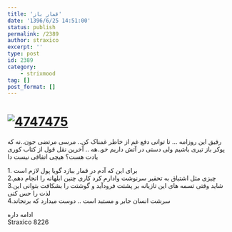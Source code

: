 ```yaml
---
title: 'قمار باز'
date: '1396/6/25 14:51:00'
status: publish
permalink: /2389
author: straxico
excerpt: ''
type: post
id: 2389
category:
    - strixmood
tag: []
post_format: []
---
```

[![4747475](../../uploads/2016/09/4747475-300x300.png)](http://localhost/wp-content/uploads/2016/09/4747475.png)
================================================================================================================

رفیق این روزامه … تا توانی دفع غم از خاطر غمناک کن.. مرسی مرتضی جون..نه که پوکر باز تیری باشیم ولی دستی در آتش داریم خو..هه .. آخرین نقل قول از کتاب کوری یادت هست؟ هیچی اتفاقی نیست دا

1\. برای این که آدم در قمار ببازد گویا پول لازم است  
2.چیزی مثل اشتیاق به تحقیر سرنوشت وادارم کرد کاری چنین ابلهانه را انجام دهم  
3.شاید وقتی تسمه های این تازیانه بر پشتت فرودآید و گوشتت را بشکافت بتوانی این لذت را حس کنی  
4.سرشت انسان جابر و مستبد است .. دوست میدارد که برنجاند

ادامه داره  
Straxico 8226